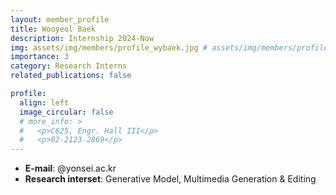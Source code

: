 ```yaml
---
layout: member_profile
title: Wooyeol Baek
description: Internship 2024-Now
img: assets/img/members/profile_wybaek.jpg # assets/img/members/profile_jykim.jpg
importance: 3
category: Research Interns
related_publications: false

profile:
  align: left
  image_circular: false
  # more_info: >
  #   <p>C625, Engr. Hall III</p>
  #   <p>02-2123-2869</p>
---
```


- **E-mail**: @yonsei.ac.kr
- **Research interset**: Generative Model, Multimedia Generation & Editing
